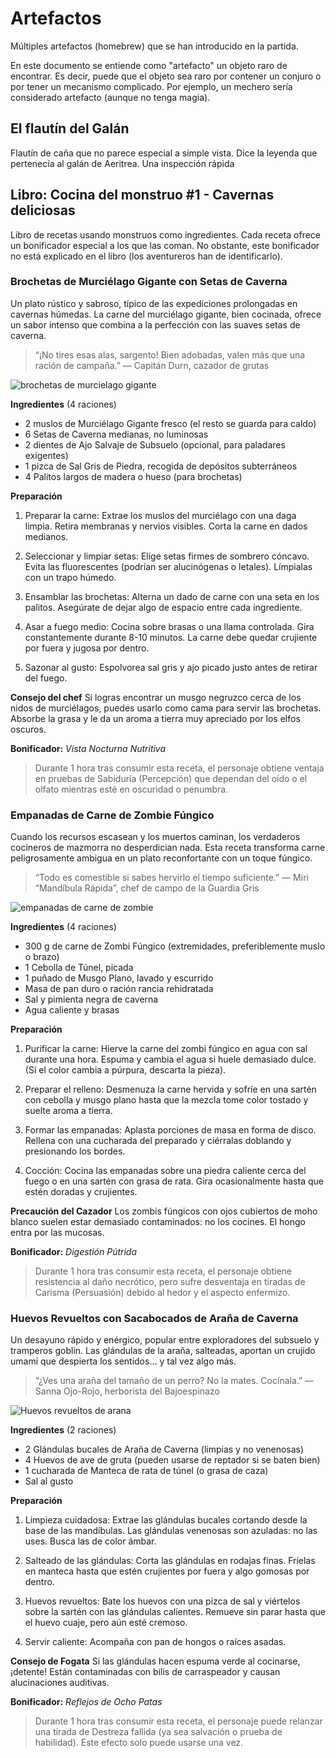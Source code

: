 # Artefactos

Múltiples artefactos (homebrew) que se han introducido en la partida.

En este documento se entiende como "artefacto" un objeto raro de encontrar.
Es decir, puede que el objeto sea raro por contener un conjuro o por tener un mecanismo complicado.
Por ejemplo, un mechero sería considerado artefacto (aunque no tenga magia). 

## El flautín del Galán

Flautín de caña que no parece especial a simple vista.
Dice la leyenda que pertenecía al galán de Aeritrea.
Una inspección rápida 

## Libro: Cocina del monstruo #1 - Cavernas deliciosas

Libro de recetas usando monstruos como ingredientes.
Cada receta ofrece un bonificador especial a los que las coman.
No obstante, este bonificador no está explicado en el libro (los aventureros han de identificarlo).

### Brochetas de Murciélago Gigante con Setas de Caverna

Un plato rústico y sabroso, típico de las expediciones prolongadas en cavernas húmedas. La carne del murciélago gigante, bien cocinada, ofrece un sabor intenso que combina a la perfección con las suaves setas de caverna.

> “¡No tires esas alas, sargento! Bien adobadas, valen más que una ración de campaña.”
> — Capitán Durn, cazador de grutas

![brochetas de murcielago gigante](../imgs/Brochetas%20de%20murcielago%20gigante.png)

**Ingredientes** (4 raciones)
- 2 muslos de Murciélago Gigante fresco (el resto se guarda para caldo)
- 6 Setas de Caverna medianas, no luminosas
- 2 dientes de Ajo Salvaje de Subsuelo (opcional, para paladares exigentes)
- 1 pizca de Sal Gris de Piedra, recogida de depósitos subterráneos
- 4 Palitos largos de madera o hueso (para brochetas)

**Preparación**
1. Preparar la carne:
Extrae los muslos del murciélago con una daga limpia. Retira membranas y nervios visibles. Corta la carne en dados medianos.

2. Seleccionar y limpiar setas:
Elige setas firmes de sombrero cóncavo. Evita las fluorescentes (podrían ser alucinógenas o letales). Límpialas con un trapo húmedo.

3. Ensamblar las brochetas:
Alterna un dado de carne con una seta en los palitos. Asegúrate de dejar algo de espacio entre cada ingrediente.

4. Asar a fuego medio:
Cocina sobre brasas o una llama controlada. Gira constantemente durante 8-10 minutos. La carne debe quedar crujiente por fuera y jugosa por dentro.

5. Sazonar al gusto:
Espolvorea sal gris y ajo picado justo antes de retirar del fuego.

**Consejo del chef**
Si logras encontrar un musgo negruzco cerca de los nidos de murciélagos, puedes usarlo como cama para servir las brochetas. Absorbe la grasa y le da un aroma a tierra muy apreciado por los elfos oscuros.

**Bonificador:** _Vista Nocturna Nutritiva_

> Durante 1 hora tras consumir esta receta, el personaje obtiene ventaja en pruebas de Sabiduría (Percepción) que dependan del oído o el olfato mientras esté en oscuridad o penumbra.

### Empanadas de Carne de Zombie Fúngico

Cuando los recursos escasean y los muertos caminan, los verdaderos cocineros de mazmorra no desperdician nada. Esta receta transforma carne peligrosamente ambigua en un plato reconfortante con un toque fúngico.

> “Todo es comestible si sabes hervirlo el tiempo suficiente.”
> — Miri “Mandíbula Rápida”, chef de campo de la Guardia Gris

![empanadas de carne de zombie](../imgs/Empanadas%20de%20carne%20de%20zombi%20fungico.png)

**Ingredientes** (4 raciones)
- 300 g de carne de Zombi Fúngico (extremidades, preferiblemente muslo o brazo)
- 1 Cebolla de Túnel, picada
- 1 puñado de Musgo Plano, lavado y escurrido
- Masa de pan duro o ración rancia rehidratada
- Sal y pimienta negra de caverna
- Agua caliente y brasas

**Preparación**

1. Purificar la carne:
Hierve la carne del zombi fúngico en agua con sal durante una hora. Espuma y cambia el agua si huele demasiado dulce. (Si el color cambia a púrpura, descarta la pieza).

2. Preparar el relleno:
Desmenuza la carne hervida y sofríe en una sartén con cebolla y musgo plano hasta que la mezcla tome color tostado y suelte aroma a tierra.

3. Formar las empanadas:
Aplasta porciones de masa en forma de disco. Rellena con una cucharada del preparado y ciérralas doblando y presionando los bordes.

4. Cocción:
Cocina las empanadas sobre una piedra caliente cerca del fuego o en una sartén con grasa de rata. Gira ocasionalmente hasta que estén doradas y crujientes.

**Precaución del Cazador**
Los zombis fúngicos con ojos cubiertos de moho blanco suelen estar demasiado contaminados: no los cocines. El hongo entra por las mucosas.

**Bonificador:** _Digestión Pútrida_

> Durante 1 hora tras consumir esta receta, el personaje obtiene resistencia al daño necrótico, pero sufre desventaja en tiradas de Carisma (Persuasión) debido al hedor y el aspecto enfermizo.

### Huevos Revueltos con Sacabocados de Araña de Caverna

Un desayuno rápido y enérgico, popular entre exploradores del subsuelo y tramperos goblin. Las glándulas de la araña, salteadas, aportan un crujido umami que despierta los sentidos… y tal vez algo más.

> “¿Ves una araña del tamaño de un perro? No la mates. Cocínala.”
> — Sanna Ojo-Rojo, herborista del Bajoespinazo

![Huevos revueltos de arana](../imgs/Huevos%20revueltos%20de%20arana%20de%20caverna.png)

**Ingredientes** (2 raciones)
- 2 Glándulas bucales de Araña de Caverna (limpias y no venenosas)
- 4 Huevos de ave de gruta (pueden usarse de reptador si se baten bien)
- 1 cucharada de Manteca de rata de túnel (o grasa de caza)
- Sal al gusto

**Preparación**

1. Limpieza cuidadosa:
Extrae las glándulas bucales cortando desde la base de las mandíbulas. Las glándulas venenosas son azuladas: no las uses. Busca las de color ámbar.

2. Salteado de las glándulas:
Corta las glándulas en rodajas finas. Fríelas en manteca hasta que estén crujientes por fuera y algo gomosas por dentro.

3. Huevos revueltos:
Bate los huevos con una pizca de sal y viértelos sobre la sartén con las glándulas calientes. Remueve sin parar hasta que el huevo cuaje, pero aún esté cremoso.

4. Servir caliente:
Acompaña con pan de hongos o raíces asadas.

**Consejo de Fogata**
Si las glándulas hacen espuma verde al cocinarse, ¡detente! Están contaminadas con bilis de carraspeador y causan alucinaciones auditivas.

**Bonificador:** _Reflejos de Ocho Patas_

> Durante 1 hora tras consumir esta receta, el personaje puede relanzar una tirada de Destreza fallida (ya sea salvación o prueba de habilidad). Este efecto solo puede usarse una vez.